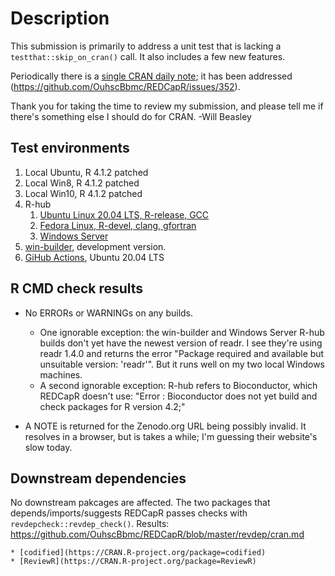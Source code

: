 Description
===============================================

This submission is primarily to address a unit test that is lacking a `testthat::skip_on_cran()` call.  It also includes a few new features.

Periodically there is a [single CRAN daily note](https://cran.rstudio.com/web/checks/check_results_REDCapR.html); it has been addressed (<https://github.com/OuhscBbmc/REDCapR/issues/352>).

Thank you for taking the time to review my submission, and please tell me if there's something else I should do for CRAN.  -Will Beasley

Test environments
-----------------------------------------------

1. Local Ubuntu, R 4.1.2 patched
1. Local Win8, R 4.1.2 patched
1. Local Win10, R 4.1.2 patched
1. R-hub
    1. [Ubuntu Linux 20.04 LTS, R-release, GCC](https://builder.r-hub.io/status/REDCapR_1.0.0.tar.gz-d554cfab8fed4acba83ca159d2a14a7b)
    1. [Fedora Linux, R-devel, clang, gfortran](https://builder.r-hub.io/status/REDCapR_1.0.0.tar.gz-80a6d6b66bb84847b61d31f6029f5628)
    1. [Windows Server](https://builder.r-hub.io/status/REDCapR_1.0.0.tar.gz-b5b0cb95fb4746f9b354071b89caaafa)
1. [win-builder](https://win-builder.r-project.org/BwNz2bnHxuse), development version.
1. [GiHub Actions](https://github.com/OuhscBbmc/REDCapR/actions), Ubuntu 20.04 LTS

R CMD check results
-----------------------------------------------

* No ERRORs or WARNINGs on any builds.
  * One ignorable exception:  the win-builder and Windows Server R-hub builds don't yet have the newest version of readr.  I see they're using readr 1.4.0 and returns the error "Package required and available but unsuitable version: 'readr'".  But it runs well on my two local Windows machines.
  * A second ignorable exception: R-hub refers to Bioconductor, which REDCapR doesn't use: "Error : Bioconductor does not yet build and check packages for R version 4.2;"

* A NOTE is returned for the Zenodo.org URL being possibly invalid.  It resolves in a browser, but is takes a while; I'm guessing their website's slow today.

Downstream dependencies
-----------------------------------------------

No downstream pakcages are affected.  The two packages that depends/imports/suggests REDCapR passes checks with `revdepcheck::revdep_check()`.  Results: https://github.com/OuhscBbmc/REDCapR/blob/master/revdep/cran.md
  
    * [codified](https://CRAN.R-project.org/package=codified)
    * [ReviewR](https://CRAN.R-project.org/package=ReviewR)
